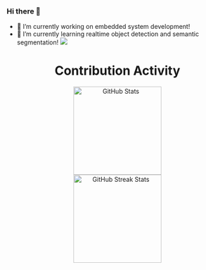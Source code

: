 ### Hi there 👋


- 🔭 I’m currently working on embedded system development!
- 🌱 I’m currently learning realtime object detection and semantic segmentation! ![](https://github-readme-stats.vercel.app/api?username=A834309)

 <div align=center>
        <h1>Contribution Activity</h1>
        <img src="https://github-readme-stats.vercel.app/api?username=A834309&title_color=6FDA44&text_color=FFFFFF&show_icons=true&icon_color=6FDA44&include_all_commits=true&count_private=true&theme=dark" alt="GitHub Stats" height="200" />
        <br>
        <!--
        <img src="https://github-readme-stats.vercel.app/api/top-langs?username=ahmedfathydev&layout=compact&title_color=6FDA44&text_color=FFFFFF&theme=dark" alt="GitHub Most Used Languages" height="200" />
        <br>
        -->
        <img src="https://github-readme-streak-stats.herokuapp.com/?user=A834309&theme=dark&date_format=j%20M%5B%20Y%5D&currStreakLabel=6FDA44&fire=6FDA44&ring=6FDA44" alt="GitHub Streak Stats" height="200" />
        <br>
        <br>
    </div>
